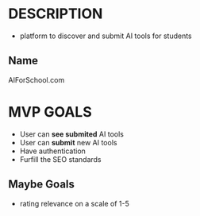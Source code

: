 # DESCRIPTION

- platform to discover and submit AI tools for students

## Name

AIForSchool.com

# MVP GOALS

- User can **see submited** AI tools
- User can **submit** new AI tools
- Have authentication
- Furfill the SEO standards

## Maybe Goals

- rating relevance on a scale of 1-5
